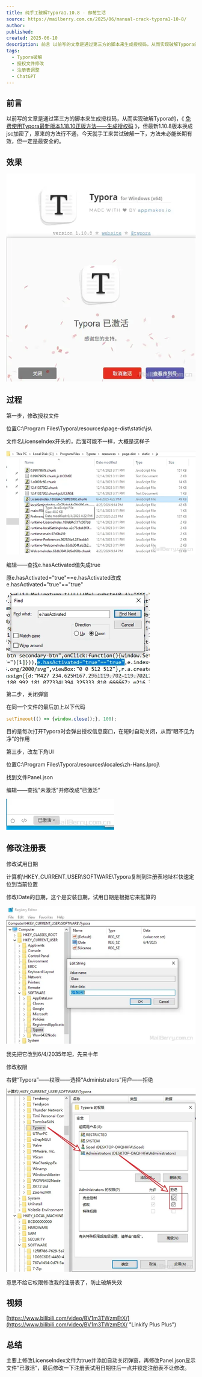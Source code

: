 ```yaml
---
title: 纯手工破解Typora1.10.8 - 邮莓生活
source: https://mailberry.com.cn/2025/06/manual-crack-typora1-10-8/
author: 
published: 
created: 2025-06-10
description: 前言 以前写的文章是通过第三方的脚本来生成授权码，从而实现破解Typora的，《免费使用Typora最新版本1.18.10正版方法— ...
tags:
  - Typora破解
  - 授权文件修改
  - 注册表调整
  - ChatGPT
---
```


## 前言

以前写的文章是通过第三方的脚本来生成授权码，从而实现破解Typora的，《 [免费使用Typora最新版本1.18.10正版方法——生成授权码](https://mailberry.com.cn/2024/04/typora-1-18-10-crack-license/) 》，但最新1.10.8版本换成jsc加密了，原来的方法行不通，今天就手工来尝试破解一下，方法未必能长期有效，但一定是最安全的。

## 效果

![image-20250604180228012](./%E7%BA%AF%E6%89%8B%E5%B7%A5%E7%A0%B4%E8%A7%A3Typora1.10.8%20-%20%E9%82%AE%E8%8E%93%E7%94%9F%E6%B4%BB.assets/ba11bd34874ae28597825fde6b935624_MD5.webp)

## 过程

第一步，修改授权文件

位置C:\\Program Files\\Typora\\resources\\page-dist\\static\\js\\

文件名LicenseIndex开头的，后面可能不一样，大概是这样子

![image-20250604164828882](./%E7%BA%AF%E6%89%8B%E5%B7%A5%E7%A0%B4%E8%A7%A3Typora1.10.8%20-%20%E9%82%AE%E8%8E%93%E7%94%9F%E6%B4%BB.assets/934bc105d4ba76c84913a923dce1c4bb_MD5.webp)

编辑——查找e.hasActivated值失成true

原e.hasActivated="true"==e.hasActivated改成e.hasActivated="true"=="true"

![image-20250604165112617](./%E7%BA%AF%E6%89%8B%E5%B7%A5%E7%A0%B4%E8%A7%A3Typora1.10.8%20-%20%E9%82%AE%E8%8E%93%E7%94%9F%E6%B4%BB.assets/1abe149e844d7d377d4237bb453cb004_MD5.webp)

第二步，关闭弹窗

在同一个文件的最后加上以下代码

```js
setTimeout(() => {window.close();}, 100);
```

目的是每次打开Typora时会弹出授权信息窗口，在短时自动关闭，从而“眼不见为净”的作用

第三步，改左下角UI

位置C:\\Program Files\\Typora\\resources\\locales\\zh-Hans.lproj\\

找到文件Panel.json

编辑——查找"未激活"并修改成”已激活“

![image-20250604175912703](./%E7%BA%AF%E6%89%8B%E5%B7%A5%E7%A0%B4%E8%A7%A3Typora1.10.8%20-%20%E9%82%AE%E8%8E%93%E7%94%9F%E6%B4%BB.assets/822546d51f41fb21dea097eeae2a234d_MD5.webp)

## 修改注册表

修改试用日期

计算机\\HKEY\_CURRENT\_USER\\SOFTWARE\\Typora复制到注册表地址栏快速定位到当前位置

修改IDate的日期，这个是安装日期，试用日期是根据它来推算的

![image-20250604162810776](./%E7%BA%AF%E6%89%8B%E5%B7%A5%E7%A0%B4%E8%A7%A3Typora1.10.8%20-%20%E9%82%AE%E8%8E%93%E7%94%9F%E6%B4%BB.assets/ed8eae50548575bf4b9b8413b7c49e14_MD5.webp)

我先把它改到6/4/2035年吧，先来十年

修改权限

右健“Typora”——权限——选择“Administrators”用户——拒绝

![image-20250604163658984](./%E7%BA%AF%E6%89%8B%E5%B7%A5%E7%A0%B4%E8%A7%A3Typora1.10.8%20-%20%E9%82%AE%E8%8E%93%E7%94%9F%E6%B4%BB.assets/a17411897cac52d574abda95c78769c3_MD5.webp)

意思不给它权限修改我的注册表了，防止破解失效

## 视频

[https://www.bilibili.com/video/BV1m3TWzmEtX/](https://www.bilibili.com/video/BV1m3TWzmEtX/ "Linkify Plus Plus")

## 总结

主要上修改LicenseIndex文件为true并添加自动关闭弹窗，再修改Panel.json显示文件“已激活”，最后修改一下注册表试用日期往后一点并锁定注册表不让修改。
